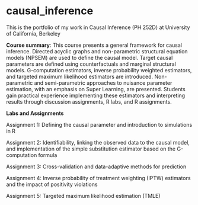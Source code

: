 causal_inference
================

This is the portfolio of my work in Causal Inference (PH 252D) at University of California, Berkeley


**Course summary**: This course presents a general framework for causal inference. Directed acyclic graphs and non-parametric structural equation models (NPSEM) are used to define the causal model. Target causal parameters are defined using counterfactuals and marginal structural models. G-computation estimators, inverse probability weighted estimators, and targeted maximum likelihood estimators are introduced. Non-parametric and semi-parametric approaches to nuisance parameter estimation, with an emphasis on Super Learning, are presented. Students gain practical experience implementing these estimators and interpreting results through discussion assignments, R labs, and R assignments. 

**Labs and Assignments**

Assignment 1: Defining the causal parameter and introduction to simulations in R

Assignment 2: Identifiability, linking the observed data to the causal model, and implementation of the simple substitution estimator based on the G-computation formula

Assignment 3: Cross-validation and data-adaptive methods for prediction

Assignment 4: Inverse probability of treatment weighting (IPTW) estimators and the impact of positivity violations

Assignment 5: Targeted maximum likelihood estimation (TMLE)
